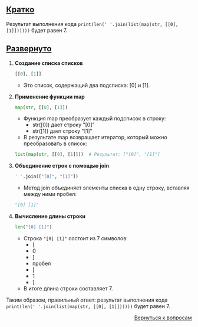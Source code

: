## <u>Кратко</u>

Результат выполнения кода `print(len(' '.join(list(map(str, [[0], [1]])))))` будет равен 7.

## <u>Развернуто</u>

1. **Создание списка списков**
    ```Python
    [[0], [1]]
    ```
    - Это список, содержащий два подсписка: [0] и [1].

2. **Применение функции map**
    ```Python
    map(str, [[0], [1]])
    ```
    - Функция map преобразует каждый подсписок в строку:
        - str([0]) дает строку "[0]"
        - str([1]) дает строку "[1]"
    - В результате map возвращает итератор, который можно преобразовать в список:
    ```Python
    list(map(str, [[0], [1]]))  # Результат: ["[0]", "[1]"]
    ```

3. **Объединение строк с помощью join**
    ```Python
    ' '.join(["[0]", "[1]"])
    ```
    - Метод join объединяет элементы списка в одну строку, вставляя между ними пробел:
    ```python
    "[0] [1]"
    ```

4. **Вычисление длины строки**
    ```Python
    len("[0] [1]")
    ```
    - Строка `"[0] [1]"` состоит из 7 символов:
        - [
        - 0
        - ]
        - пробел
        - [
        - 1
        - ]
    - В итоге длина строки составляет 7.

Таким образом, правильный ответ: результат выполнения кода `print(len(' '.join(list(map(str, [[0], [1]])))))` будет
равен 7.

<div align="right">

[Вернуться к вопросам](../Вопросы.md)

</div>
